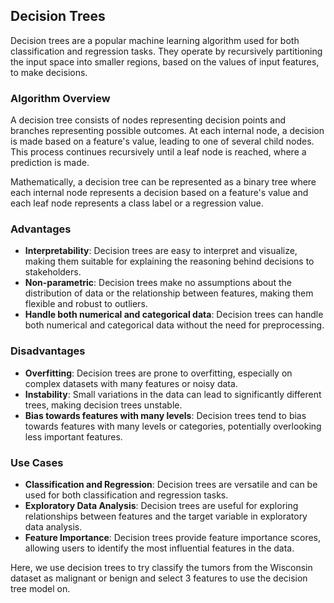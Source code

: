 ## Decision Trees

Decision trees are a popular machine learning algorithm used for both classification and regression tasks. They operate by recursively partitioning the input space into smaller regions, based on the values of input features, to make decisions.

### Algorithm Overview

A decision tree consists of nodes representing decision points and branches representing possible outcomes. At each internal node, a decision is made based on a feature's value, leading to one of several child nodes. This process continues recursively until a leaf node is reached, where a prediction is made.

Mathematically, a decision tree can be represented as a binary tree where each internal node represents a decision based on a feature's value and each leaf node represents a class label or a regression value.

### Advantages
- **Interpretability**: Decision trees are easy to interpret and visualize, making them suitable for explaining the reasoning behind decisions to stakeholders.
- **Non-parametric**: Decision trees make no assumptions about the distribution of data or the relationship between features, making them flexible and robust to outliers.
- **Handle both numerical and categorical data**: Decision trees can handle both numerical and categorical data without the need for preprocessing.

### Disadvantages
- **Overfitting**: Decision trees are prone to overfitting, especially on complex datasets with many features or noisy data.
- **Instability**: Small variations in the data can lead to significantly different trees, making decision trees unstable.
- **Bias towards features with many levels**: Decision trees tend to bias towards features with many levels or categories, potentially overlooking less important features.

### Use Cases
- **Classification and Regression**: Decision trees are versatile and can be used for both classification and regression tasks.
- **Exploratory Data Analysis**: Decision trees are useful for exploring relationships between features and the target variable in exploratory data analysis.
- **Feature Importance**: Decision trees provide feature importance scores, allowing users to identify the most influential features in the data.

Here, we use decision trees to try classify the tumors from the Wisconsin dataset as malignant or benign and select 3 features to use the decision tree model on. 
